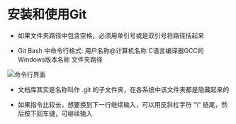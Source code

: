 # 安装和使用Git

- 如果文件夹路径中包含空格，必须用单引号或是双引号将路径括起来

- Git Bash 中命令行格式: 用户名称@计算机名称 C语言编译器GCC的Windows版本名称 文件夹路径

![命令行界面](https://user-images.githubusercontent.com/27407218/101880463-ecac9580-3bcd-11eb-9ce8-39d18d383a61.png)

- 文档库其实是名称叫作 .git 的子文件夹，在各系统中该文件夹都是隐藏起来的

- 如果指令比较长，想要换到下一行继续输入，可以用反斜杠字符 "\\" 结尾，然后按下回车键，可继续输入
